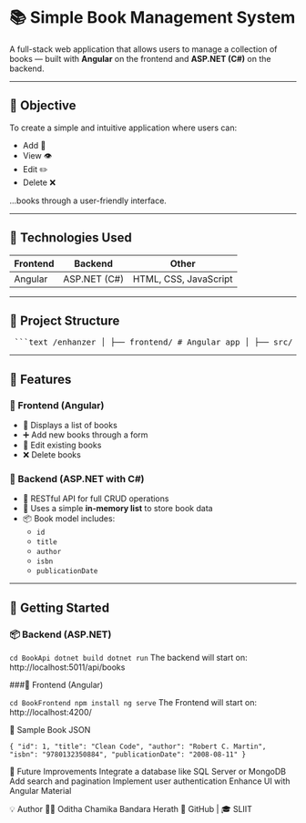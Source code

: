 # 📚 Simple Book Management System

A full-stack web application that allows users to manage a collection of books — built with **Angular** on the frontend and **ASP.NET (C#)** on the backend.

---

## 🎯 Objective

To create a simple and intuitive application where users can:
- Add 📘
- View 👁️
- Edit ✏️
- Delete ❌

...books through a user-friendly interface.

---

## 🧰 Technologies Used

| Frontend | Backend | Other |
|----------|---------|-------|
| Angular  | ASP.NET (C#) | HTML, CSS, JavaScript |

---

## 🧱 Project Structure

<pre lang="markdown"> ```text /enhanzer │ ├── frontend/ # Angular app │ ├── src/ │ └── ... │ ├── backend/ # ASP.NET API │ ├── Controllers/ │ ├── Models/ │ └── ... │ └── README.md ``` </pre>


------------------------------------------------------------------------------------------------------------------------------------------------------------------------------------------

## 🔧 Features

### 🔹 Frontend (Angular)
- 📄 Displays a list of books
- ➕ Add new books through a form
- 📝 Edit existing books
- ❌ Delete books

### 🔹 Backend (ASP.NET with C#)
- 🔁 RESTful API for full CRUD operations
- 💾 Uses a simple **in-memory list** to store book data
- 📦 Book model includes:
  - `id`
  - `title`
  - `author`
  - `isbn`
  - `publicationDate`

------------------------------------------------------------------------------------------------------------------------------------------------------------------------------------------

## 🚀 Getting Started

### 📦 Backend (ASP.NET)

`cd BookApi
dotnet build
dotnet run`
The backend will start on: http://localhost:5011/api/books

###🎨 Frontend (Angular)

`cd BookFrontend
npm install
ng serve`
The Frontend will start on: http://localhost:4200/

🧪 Sample Book JSON

`{
  "id": 1,
  "title": "Clean Code",
  "author": "Robert C. Martin",
  "isbn": "9780132350884",
  "publicationDate": "2008-08-11"
}`

📌 Future Improvements
Integrate a database like SQL Server or MongoDB
Add search and pagination
Implement user authentication
Enhance UI with Angular Material

💡 Author
👨‍💻 Oditha Chamika Bandara Herath
📘 GitHub | 🎓 SLIIT





